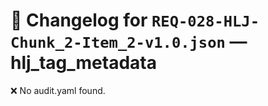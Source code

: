 # 📝 Changelog for `REQ-028-HLJ-Chunk_2-Item_2-v1.0.json` — **hlj_tag_metadata**

❌ No audit.yaml found.
